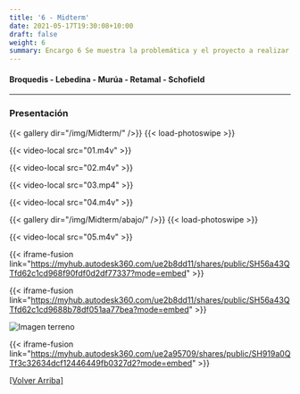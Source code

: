 ```yaml
---
title: '6 - Midterm'
date: 2021-05-17T19:30:08+10:00
draft: false
weight: 6
summary: Encargo 6 Se muestra la problemática y el proyecto a realizar.
---
```


#### Broquedis - Lebedina - Murúa - Retamal - Schofield

---
### Presentación

{{< gallery dir="/img/Midterm/" />}} {{< load-photoswipe >}}

{{< video-local src="01.m4v" >}}

{{< video-local src="02.m4v" >}}

{{< video-local src="03.mp4" >}}

{{< video-local src="04.m4v" >}}

{{< gallery dir="/img/Midterm/abajo/" />}} {{< load-photoswipe >}}

{{< video-local src="05.m4v" >}}

{{< iframe-fusion link="https://myhub.autodesk360.com/ue2b8dd11/shares/public/SH56a43QTfd62c1cd968f90fdf0d2df77337?mode=embed" >}}

{{< iframe-fusion link="https://myhub.autodesk360.com/ue2b8dd11/shares/public/SH56a43QTfd62c1cd9688b78df051aa77bea?mode=embed" >}}

![Imagen terreno](../../img/E05/Terreno.png)

{{< iframe-fusion link="https://myhub.autodesk360.com/ue2a95709/shares/public/SH919a0QTf3c32634dcf12446449fb0327d2?mode=embed" >}}

[[Volver Arriba]](#top)